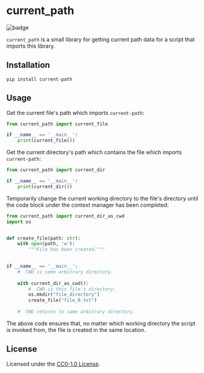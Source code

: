 # current_path

![badge][coverage_badge_link]

`current_path` is a small library for getting current 
path data for a script that imports this library.

## Installation
`pip install current-path`

## Usage

Get the current file's path which imports `current-path`:

```python
from current_path import current_file

if __name__ == '__main__':
    print(current_file())
```

Get the current directory's path which contains the file 
which imports `current-path`:

```python
from current_path import current_dir

if __name__ == '__main__':
    print(current_dir())
```

Temporarily change the current working directory to the file's directory
until the code block under the context manager has been completed:

```python
from current_path import current_dir_as_cwd
import os


def create_file(path: str):
    with open(path, 'w'):
        """File has been created."""

        
if __name__ == '__main__':
    #  CWD is some arbitrary directory.
    
    with current_dir_as_cwd():
        #  CWD is this file's directory.
        os.mkdir("file_directory")
        create_file("file_0.txt")
    
    #  CWD returns to same arbitrary directory.
```

The above code ensures that, no matter which working directory the script is
invoked from, the file is created in the same location.

## License

Licensed under the [CC0-1.0 License](https://creativecommons.org/share-your-work/public-domain/cc0/).

[coverage_badge_link]:
https://img.shields.io/endpoint?url=https://gist.githubusercontent.com/jon-edward/0cffc203e1e03b87f50004c11fd92543/raw/